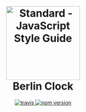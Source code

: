<h1 align="center">
  <img src="https://user-images.githubusercontent.com/51542337/59164188-1df46300-8b0a-11e9-9f95-ae3a3d46b091.png" alt="Standard - JavaScript Style Guide" width="200">
  <br>
  <a>Berlin Clock</a>
  <br>
</h1>

<p align="center">
  <a href="https://travis-ci.org/kntechie/berlin-clock"><img src="https://travis-ci.org/kntechie/berlin-clock.svg?branch=master" alt="travis">
  <img src="https://img.shields.io/npm/v/standard.svg" alt="npm version">
</p>




